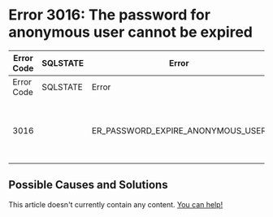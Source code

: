 
# Error 3016: The password for anonymous user cannot be expired


| Error Code | SQLSTATE | Error | Description |
| --- | --- | --- | --- |
| Error Code | SQLSTATE | Error | Description |
| 3016 |  | ER_PASSWORD_EXPIRE_ANONYMOUS_USER | The password for anonymous user cannot be expired. |




## Possible Causes and Solutions


This article doesn't currently contain any content. [You can help!](/en/writing-and-editing-knowledge-base-articles/)

